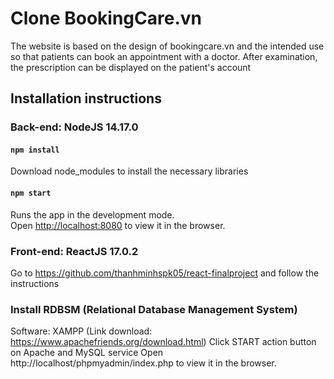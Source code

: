 # Clone BookingCare.vn
The website is based on the design of bookingcare.vn and the intended use so that patients can book an appointment with a doctor. After examination, the prescription can be displayed on the patient's account
## Installation instructions
### Back-end: NodeJS 14.17.0
#### `npm install`
Download node_modules to install the necessary libraries

#### `npm start`
Runs the app in the development mode.<br>
Open [http://localhost:8080](http://localhost:8080) to view it in the browser.

### Front-end: ReactJS 17.0.2
Go to https://github.com/thanhminhspk05/react-finalproject and follow the instructions

### Install RDBSM (Relational Database Management System)
Software: XAMPP (Link download: https://www.apachefriends.org/download.html) 
Click START action button on Apache and MySQL service
Open http://localhost/phpmyadmin/index.php to view it in the browser.


